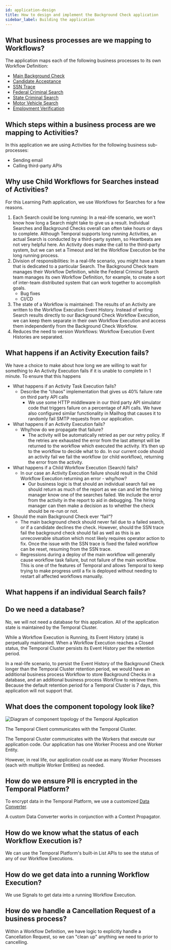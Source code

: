 ```yaml
---
id: application-design
title: How to design and implement the Background Check application
sidebar_label: Building the application
---
```


## What business processes are we mapping to Workflows?

The application maps each of the following business processes to its own Workflow Definition:

- [Main Background Check](/docs/learning-paths/background-checks/main-background-check)
- [Candidate Acceptance](/docs/learning-paths/background-checks/candidate-acceptance)
- [SSN Trace](/docs/learning-paths/background-checks/ssn-trace)
- [Federal Criminal Search](/docs/learning-paths/background-checks/federal-criminal-search)
- [State Criminal Search](/docs/learning-paths/background-checks/state-criminal-search)
- [Motor Vehicle Search](/docs/learning-paths/background-checks/motor-vehicle-search)
- [Employment Verification](/docs/learning-paths/background-checks/employment-verification)

## Which steps within a business process are we mapping to Activities?

In this application we are using Activities for the following business sub-processes:

- Sending email
- Calling third-party APIs

## Why use Child Workflows for Searches instead of Activities?

For this Learning Path application, we use Workflows for Searches for a few reasons.

1. Each Search could be long running: In a real-life scenario, we won't know how long a Search might take to give us a result.
   Individual Searches and Background Checks overall can often take hours or days to complete.
   Although Temporal supports long running Activities, an actual Search is conducted by a third-party system, so Heartbeats are not very helpful here.
   An Activity does make the call to the third-party system, but we can set a Timeout and let the Workflow Execution be the long running process.
2. Division of responsibilities: In a real-life scenario, you might have a team that is dedicated to a particular Search.
   The Background Check team manages their Workflow Definition, while the Federal Criminal Search team manages its own Workflow Definition, for example, to create a sort of inter-team distributed system that can work together to accomplish goals.
   - Bug fixes
   - CI/CD
3. The state of a Workflow is maintained: The results of an Activity are written to the Workflow Execution Event History.
   Instead of writing Search results directly to our Background Check Workflow Execution, we can keep them separate in their own Workflow Execution and access them independently from the Background Check Workflow.
4. Reduces the need to version Workflows: Workflow Execution Event Histories are separated.

## What happens if an Activity Execution fails?

We have a choice to make about how long we are willing to wait for something to
An Activity Execution fails if it is unable to complete in 1 minute.
To ensure that this happens
<!-- TODO -->

- What happens if an Activity Task Execution fails?
    - Describe the “chaos” implementation that gives us 40% failure rate on third party API calls
        - We use some HTTP middleware in our third party API simulator code that triggers failure on a percentage of API calls. We have also configured similar functionality in Mailhog that causes it to randomly fail SMTP requests from our application.
- What happens if an Activity Execution fails?
    - Why/how do we propagate that failure?
        - The activity will be automatically retried as per our retry policy. If the retries are exhausted the error from the last attempt will be returned to the workflow which executed the activity. It’s then up to the workflow to decide what to do. In our current code should an activity fail we fail the workflow (or child workflow), returning the error from the activity.
- What happens if a Child Workflow Execution (Search) fails?
    - In our case an Activity Execution failure should result in the Child Workflow Execution returning an error - why/how?
        - Our business logic is that should an individual search fail we should return as much of the report as we can and let the hiring manager know one of the searches failed. We include the error from the activity in the report to aid in debugging. The hiring manager can then make a decision as to whether the check should be re-run or not.
- Should the main Background Check ever “fail”?
    - The main background check should never fail due to a failed search, or if a candidate declines the check. However, should the SSN trace fail the background check should fail as well as this is an unrecoverable situation which most likely requires operator action to fix. Once the issue with the SSN trace is fixed the failed workflow can be reset, resuming from the SSN trace.
    - Regressions during a deploy of the main workflow will generally cause workflow task failure, but not failure of the main workflow. This is one of the features of Temporal and allows Temporal to keep trying to make progress until a fix is deployed without needing to restart all affected workflows manually.

## What happens if an individual Search fails?

<!-- TODO -->

## Do we need a database?

No, we will not need a database for this application.
All of the application state is maintained by the Temporal Cluster.

While a Workflow Execution is Running, its Event History (state) is perpetually maintained.
When a Workflow Execution reaches a Closed status, the Temporal Cluster persists its Event History per the retention period.

In a real-life scenario, to persist the Event History of the Background Check longer than the Temporal Cluster retention period, we would have an additional business process Workflow to store Background Checks in a database, and an additional business process Workflow to retrieve them.
Because the default retention period for a Temporal Cluster is 7 days, this application will not support that.

## What does the component topology look like?

![Diagram of component topology of the Temporal Application](/diagrams/background-checks/component-topology.svg)

The Temporal Client communicates with the Temporal Cluster.

The Temporal Cluster communicates with the Workers that execute our application code.
Our application has one Worker Process and one Worker Entity.

However, in real life, our application could use as many Worker Processes (each with multiple Worker Entities) as needed.

## How do we ensure PII is encrypted in the Temporal Platform?

To encrypt data in the Temporal Platform, we use a customized [Data Converter](/docs/content/what-is-a-data-converter).

A custom Data Converter works in conjunction with a Context Propagator.

## How do we know what the status of each Workflow Execution is?

We can use the Temporal Platform's built-in List APIs to see the status of any of our Workflow Executions.

## How do we get data into a running Workflow Execution?

We use Signals to get data into a running Workflow Execution.

## How do we handle a Cancellation Request of a business process?

Within a Workflow Definition, we have logic to explicitly handle a Cancellation Request, so we can "clean up" anything we need to prior to cancelling.
